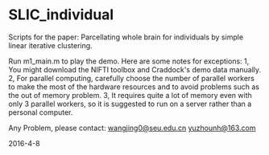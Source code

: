 # SLIC_individual
Scripts for the paper: Parcellating whole brain for individuals by simple 
linear iterative clustering. 

Run m1_main.m to play the demo. Here are some notes for exceptions:
1, You might download the NIFTI toolbox and Craddock's demo data manually.
2, For parallel computing, carefully choose the number of parallel workers
   to make the most of the hardware resources and to avoid problems such 
   as the out of memory problem. 
3, It requires quite a lot of memory even with only 3 parallel workers, so
   it is suggested to run on a server rather than a personal computer. 

Any Problem, please contact:
wangjing0@seu.edu.cn
yuzhounh@163.com

2016-4-8
